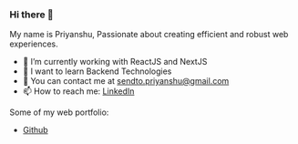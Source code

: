 ### Hi there 👋

My name is Priyanshu, Passionate about creating efficient and robust web experiences.

- 🔭 I’m currently working with ReactJS and NextJS
- 🌱 I want to learn Backend Technologies
- 💬 You can contact me at sendto.priyanshu@gmail.com
- 📫 How to reach me: [LinkedIn](https://www.linkedin.com/in/priyanshu-bhesaniya-4b20511b5/)

Some of my web portfolio:
- [Github](https://github.com/priyanshu-ghb)
